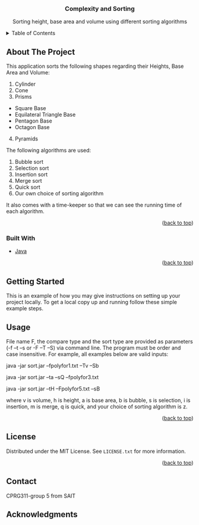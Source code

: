 <div id="top"></div>
 


<!-- PROJECT LOGO -->
<br />
<div align="center">
 

<h3 align="center">Complexity and Sorting</h3>

  <p align="center">
    Sorting height, base area and volume using different sorting algorithms
    <br />
 
  </p>
</div>



<!-- TABLE OF CONTENTS -->
<details>
  <summary>Table of Contents</summary>
  <ol>
    <li>
      <a href="#about-the-project">About The Project</a>
      <ul>
        <li><a href="#built-with">Built With</a></li>
      </ul>
    </li>
    <li>
      <a href="#getting-started">Getting Started</a>
      <ul>
        <li><a href="#prerequisites">Prerequisites</a></li>
        <li><a href="#installation">Installation</a></li>
      </ul>
    </li>
    <li><a href="#usage">Usage</a></li> 
    <li><a href="#license">License</a></li>
    <li><a href="#contact">Contact</a></li>
    <li><a href="#acknowledgments">Acknowledgments</a></li>
  </ol>
</details>



<!-- ABOUT THE PROJECT -->
## About The Project

This application sorts the following shapes regarding their Heights, Base Area and Volume: 

1. Cylinder
2. Cone
3. Prisms
  - Square Base
  - Equilateral Triangle Base
  - Pentagon Base
  - Octagon Base
4. Pyramids

The following algorithms are used: 

1. Bubble sort
2. Selection sort
3. Insertion sort
4. Merge sort
5. Quick sort
6. Our own choice of sorting algorithm

It also comes with a time-keeper so that we can see the running time of each algorithm. 


<p align="right">(<a href="#top">back to top</a>)</p>



### Built With

* [Java](https://www.java.com/)
 

<p align="right">(<a href="#top">back to top</a>)</p>



<!-- GETTING STARTED -->
## Getting Started

This is an example of how you may give instructions on setting up your project locally.
To get a local copy up and running follow these simple example steps.

 
## Usage

File name F, the compare type and the sort type are provided as parameters (-f –t –s or -F –T –S) via command line. 
The program must be order and case insensitive. For example, all examples below are valid inputs:

java -jar sort.jar –fpolyfor1.txt –Tv –Sb

java -jar sort.jar –ta –sQ –fpolyfor3.txt

java -jar sort.jar –tH –Fpolyfor5.txt –sB

where v is volume, h is height, a is base area, b is bubble, s is selection, i is insertion, m is merge, q is quick, and your choice of sorting algorithm is z.

<p align="right">(<a href="#top">back to top</a>)</p>

 
<!-- LICENSE -->
## License

Distributed under the MIT License. See `LICENSE.txt` for more information.

<p align="right">(<a href="#top">back to top</a>)</p>



<!-- CONTACT -->
## Contact

CPRG311-group 5 from SAIT
 


<!-- ACKNOWLEDGMENTS -->
## Acknowledgments
 

